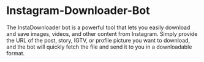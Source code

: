 # Instagram-Downloader-Bot
The InstaDownloader bot is a powerful tool that lets you easily download and save images, videos, and other content from Instagram. Simply provide the URL of the post, story, IGTV, or profile picture you want to download, and the bot will quickly fetch the file and send it to you in a downloadable format. 
